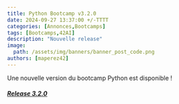 ```yaml
---
title: Python Bootcamp v3.2.0
date: 2024-09-27 13:37:00 +/-TTTT
categories: [Annonces,Bootcamps]
tags: [Bootcamps,42AI]
description: "Nouvelle release"
image:
  path: /assets/img/banners/banner_post_code.png
authors: [maperez42]
---
```


Une nouvelle version du bootcamp Python est disponible ! 

<h5><a href="https://github.com/42-AI/bootcamp_python/releases/tag/version%2Fv3.2.0">Release 3.2.0</a></h5>

